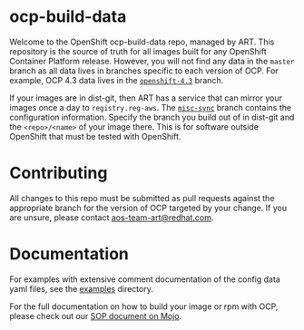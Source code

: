 # ocp-build-data

Welcome to the OpenShift ocp-build-data repo, managed by ART.  This
repository is the source of truth for all images built for any
OpenShift Container Platform release.  However, you will not find any
data in the `master` branch as all data lives in branches specific to
each version of OCP. For example, OCP 4.3 data lives in the
[`openshift-4.3`](https://github.com/openshift/ocp-build-data/tree/openshift-4.3)
branch.

If your images are in dist-git, then ART has a service that can mirror
your images once a day to `registry.reg-aws`. The
[`misc-sync`](https://github.com/openshift/ocp-build-data/tree/sync-misc)
branch contains the configuration information. Specify the branch you
build out of in dist-git and the `<repo>/<name>` of your image
there. This is for software outside OpenShift that must be tested with
OpenShift.

# Contributing

All changes to this repo must be submitted as pull requests against
the appropriate branch for the version of OCP targeted by your
change. If you are unsure, please contact
[aos-team-art@redhat.com](mailto:aos-team-art@redhat.com).

# Documentation

For examples with extensive comment documentation of the config data
yaml files, see the
[examples](https://github.com/openshift/ocp-build-data/tree/master/example)
directory.

For the full documentation on how to build your image or rpm with OCP,
please check out our
[SOP document on Mojo](https://mojo.redhat.com/docs/DOC-1179058).
